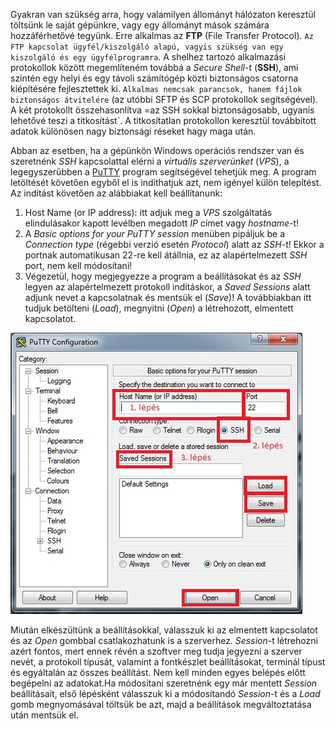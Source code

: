 Gyakran van szükség arra, hogy valamilyen állományt hálózaton keresztül töltsünk le saját gépünkre, vagy egy állományt mások számára hozzáférhetővé tegyünk. Erre alkalmas az **FTP** (File Transfer Protocol). `Az FTP kapcsolat ügyfél/kiszolgáló alapú, vagyis szükség van egy kiszolgáló és egy ügyfélprogramra`. A shelhez tartozó alkalmazási protokollok között megemlíteném továbbá a _Secure Shell_-t (**SSH**), ami szintén egy helyi és egy távoli számítógép közti biztonságos csatorna kiépítésére fejlesztettek ki. `Alkalmas nemcsak parancsok, hanem fájlok biztonságos átvitelére` (az utóbbi SFTP és SCP protokollok segítségével). A két protokollt összehasonlítva =az SSH sokkal biztonságosabb, ugyanis lehetővé teszi a titkosítást`. A titkosítatlan protokollon keresztül továbbított adatok különösen nagy biztonsági réseket hagy maga után.

Abban az esetben, ha a gépünkön Windows operációs rendszer van és szeretnénk _SSH_ kapcsolattal elérni a _virtuális szerverünket_ (_VPS_), a legegyszerűbben a [PuTTY](https://www.chiark.greenend.org.uk/~sgtatham/putty/latest.html)  program segítségével tehetjük meg. A program letöltését követően egyből el is indíthatjuk azt, nem igényel külön telepítést. Az indítást követően az alábbiakat kell beállítanunk:
1. Host Name (or IP address): itt adjuk meg a _VPS_ szolgáltatás elindulásakor kapott levélben megadott _IP_ címet vagy _hostname_-t!
2. A _Basic options for your PuTTY session_ menüben pipáljuk be a _Connection type_ (régebbi verzió esetén _Protocol_) alatt az _SSH_-t! Ekkor a portnak automatikusan 22-re kell átállnia, ez az alapértelmezett _SSH_ port, nem kell módosítani!
3. Végezetül, hogy megjegyezze a program a beállításokat és az _SSH_ legyen az alapértelmezett protokoll indításkor, a _Saved Sessions_ alatt adjunk nevet a kapcsolatnak és mentsük el (_Save_)! A továbbiakban itt tudjuk betölteni (_Load_), megnyitni (_Open_) a létrehozott, elmentett kapcsolatot.

![SSH](https://github.com/tananyag/Szoftverfejlesztes-jegyzet/blob/master/1.%20Informatikai%20alapismeretek/1.6/SSH.jpg?raw=true)

Miután elkészültünk a beállításokkal, válasszuk ki az elmentett kapcsolatot és az _Open_ gombbal csatlakozhatunk is a szerverhez. _Session_-t létrehozni azért fontos, mert ennek révén a szoftver meg tudja jegyezni a szerver nevét, a protokoll típusát, valamint a fontkészlet beállításokat, terminál típust és egyáltalán az összes beállítást. Nem kell minden egyes belépés előtt begépelni az adatokat.Ha módosítani szeretnénk egy már mentett _Session_ beállításait, első lépésként válasszuk ki a módosítandó _Session_-t és a _Load_ gomb megnyomásával töltsük be azt, majd a beállítások megváltoztatása után mentsük el. 
